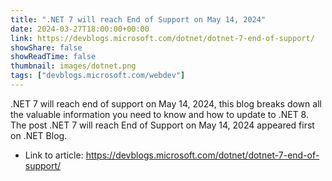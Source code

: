 ```yaml
---
title: ".NET 7 will reach End of Support on May 14, 2024"
date: 2024-03-27T18:00:00+00:00
link: https://devblogs.microsoft.com/dotnet/dotnet-7-end-of-support/
showShare: false
showReadTime: false
thumbnail: images/dotnet.png
tags: ["devblogs.microsoft.com/webdev"]
---
```

.NET 7 will reach end of support on May 14, 2024, this blog breaks down all the valuable information you need to know and how to update to .NET 8.
The post .NET 7 will reach End of Support on May 14, 2024 appeared first on .NET Blog.

- Link to article: https://devblogs.microsoft.com/dotnet/dotnet-7-end-of-support/